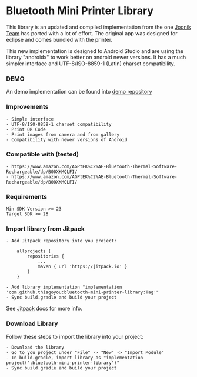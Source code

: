 # Bluetooth Mini Printer Library
This library is an updated and compiled implementation from the one [Joonik Team](https://github.com/Joonik/BlueToothDEMO) has ported with a lot of effort. The original app was designed for eclipse and comes bundled with the printer.

This new implementation is designed to Android Studio and are using the library "androidx" to work better on android newer versions. It has a much simpler interface and UTF-8/ISO-8859-1 (Latin) charset compatibility.

### DEMO
An demo implementation can be found into [demo repository](https://github.com/thiagoyou/bluetooth-mini-printer-demo)

### Improvements
    - Simple interface
    - UTF-8/ISO-8859-1 charset compatibility
    - Print QR Code
    - Print images from camera and from gallery
    - Compatibility with newer versions of Android

### Compatible with (tested)
    - https://www.amazon.com/AGPtEK%C2%AE-Bluetooth-Thermal-Software-Rechargeable/dp/B00XKMQLFI/
    - https://www.amazon.com/AGPtEK%C2%AE-Bluetooth-Thermal-Software-Rechargeable/dp/B00XKMQLFI/

### Requirements
    Min SDK Version >= 23
    Target SDK >= 28
    
### Import library from Jitpack
    - Add Jitpack repository into you project:
        
        allprojects {
            repositories {
                ...
                maven { url 'https://jitpack.io' }
            }
        }
        
    - Add library implementation "implementation 'com.github.thiagoyou:bluetooth-mini-printer-library:Tag'"
    - Sync build.gradle and build your project
    
See [Jitpack](https://jitpack.io/docs/) docs for more info.
    
### Download Library
Follow these steps to import the library into your project:

    - Download the library
    - Go to you project under "File" -> "New" -> "Import Module"
    - In build.gradle, import library as "implementation project(':bluetooth-mini-printer-library')"
    - Sync build.gradle and build your project